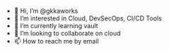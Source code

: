 - 👋 Hi, I’m @gkkaworks
- 👀 I’m interested in Cloud, DevSecOps, CI/CD Tools
- 🌱 I’m currently learning vault
- 💞️ I’m looking to collaborate on cloud
- 📫 How to reach me by email

<!---
gkkaworks/gkkaworks is a ✨ special ✨ repository because its `README.md` (this file) appears on your GitHub profile.
You can click the Preview link to take a look at your changes.
--->
